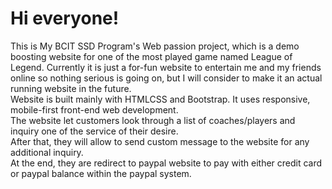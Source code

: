 # Hi everyone!
This is My BCIT SSD Program's Web passion project, which is a demo boosting website for one of the most played game named League of Legend. Currently it is just a for-fun website to entertain me and my friends online so nothing serious is going on, but I will consider to make it an actual running website in the future.<br>
Website is built mainly with HTMLCSS and Bootstrap. It uses responsive, mobile-first front-end web development.<br>
The website let customers look through a list of coaches/players and inquiry one of the service of their desire.<br>
After that, they will allow to send custom message to the website for any additional inquiry.<br>
At the end, they are redirect to paypal website to pay with either credit card or paypal balance within the paypal system.

